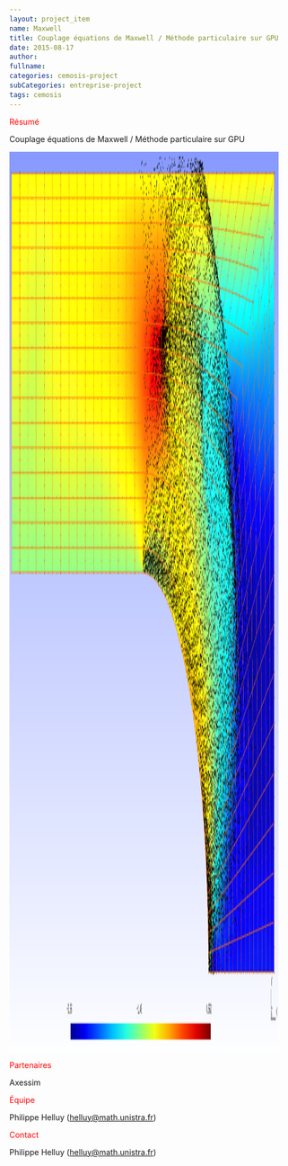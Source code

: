 ```yaml
---
layout: project_item
name: Maxwell
title: Couplage équations de Maxwell / Méthode particulaire sur GPU
date: 2015-08-17
author: 
fullname: 
categories: cemosis-project
subCategories: entreprise-project
tags: cemosis
---
```


<p style="color:red">Résumé</p>

Couplage équations de Maxwell / Méthode particulaire sur GPU

<img src="/img/project/diode-axessim.png" style="height:40vh;width:50vw">

<p style="color:red">Partenaires</p> 

Axessim

<p style="color:red">Équipe</p>

Philippe Helluy (helluy@math.unistra.fr)

<p style="color:red">Contact</p> 

Philippe Helluy (helluy@math.unistra.fr)